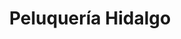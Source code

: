 ---
title: "Peluquería Hidalgo"
url: /san-isidro-de-el-general/peluqueria-hidalgo/
shop: peluquería
---